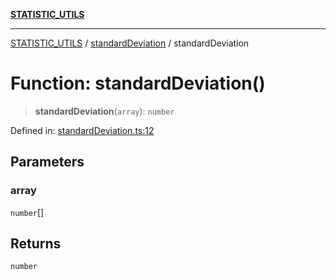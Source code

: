 [**STATISTIC_UTILS**](../../README.md)

***

[STATISTIC_UTILS](../../README.md) / [standardDeviation](../README.md) / standardDeviation

# Function: standardDeviation()

> **standardDeviation**(`array`): `number`

Defined in: [standardDeviation.ts:12](https://github.com/dailker/everyutil/blob/2a1290e25c1270a5e1af64099b97f8d5fc086e59/src/statistic/standardDeviation.ts#L12)

## Parameters

### array

`number`[]

## Returns

`number`
